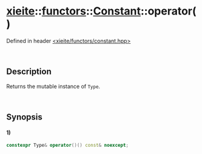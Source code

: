# [xieite](../../../../../../xieite.md)\:\:[functors](../../../../../../functors.md)\:\:[Constant<Type>](../../../../constant.md)\:\:operator\(\)
Defined in header [<xieite/functors/constant.hpp>](../../../../../../../include/xieite/functors/constant.hpp)

&nbsp;

## Description
Returns the mutable instance of `Type`.

&nbsp;

## Synopsis
#### 1)
```cpp
constexpr Type& operator()() const& noexcept;
```
